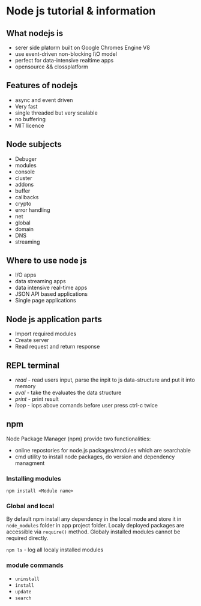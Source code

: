 # Node js tutorial & information

## What nodejs is

* serer side platorm built on Google Chromes Engine V8
* use event-driven non-blocking I\O model
* perfect for data-intensive realtime apps
* opensource && clossplatform

## Features of nodejs

* async and event driven
* Very fast
* single threaded but very scalable
* no buffering
* MIT licence

## Node subjects

* Debuger
* modules
* console
* cluster 
* addons
* buffer
* callbacks
* crypto
* error handling
* net
* global
* domain
* DNS
* streaming

## Where to use node js

* I/O apps
* data streaming apps
* data intensive real-time apps
* JSON API based applications
* Single page applications

## Node js application parts

* Import required modules
* Create server
* Read request and return response

## REPL terminal

* *read* - read users input, parse the inpit to js data-structure and put it into memory
* *eval* - take the evaluates the data structure
* *print* - print result
* *loop* - lops above comands before user press ctrl-c twice

## npm

Node Package Manager (npm) provide two functionalities:
* online repostories for node.js packages/modules which are searchable
* cmd utility to install node packages, do version and dependency managment

### Installing modules
```npm install <Module name>```  

### Global and local

By default npm install any dependency in the local mode and store it in `node_modules` folder in app project folder. Localy deployed packages are accessible via `require()` method. Globaly installed modules cannot be required directly.

`npm ls` - log all localy installed modules

### module commands

* `uninstall`
* `install`
* `update`
* `search` 
